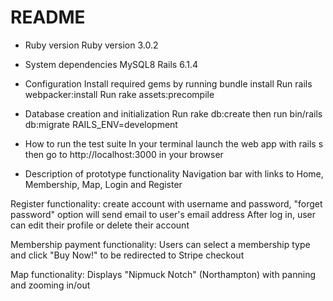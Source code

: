 # README

* Ruby version
Ruby version 3.0.2

* System dependencies
MySQL8
Rails 6.1.4

* Configuration
Install required gems by running bundle install
Run rails webpacker:install
Run rake assets:precompile

* Database creation and initialization
Run rake db:create
then run bin/rails db:migrate RAILS_ENV=development

* How to run the test suite
In your terminal launch the web app with rails s then go to http://localhost:3000 in your browser

* Description of prototype functionality
Navigation bar with links to Home, Membership, Map, Login and Register

Register functionality: create account with username and password, "forget password" option will send email to user's email address
After log in, user can edit their profile or delete their account

Membership payment functionality: Users can select a membership type and click "Buy Now!" to be redirected to Stripe checkout

Map functionality: Displays "Nipmuck Notch" (Northampton) with panning and zooming in/out

